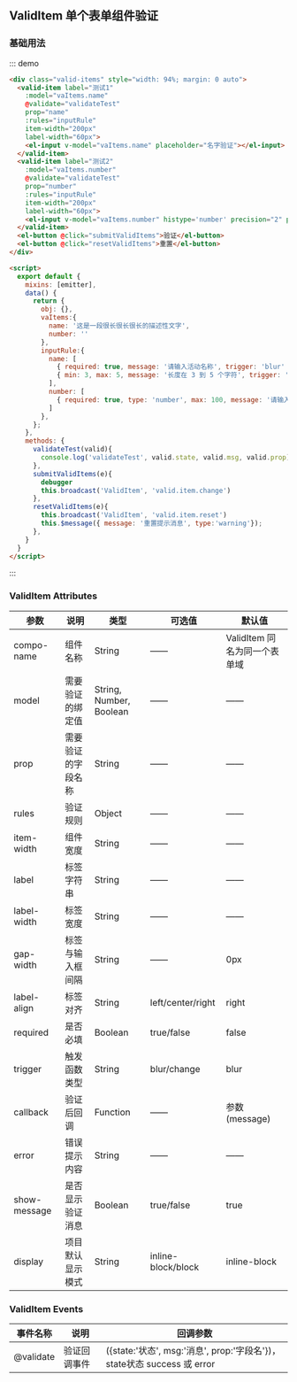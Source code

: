 <script>
  var emitter = require('../../../lib/mixins/emitter.js').default;
  export default {
    mixins: [emitter],
    data() {
      return {
        obj: {},
        vaItems:{
          name: '这是一段很长很长很长的描述性文字',
          number: ''
        },
        inputRule:{
          name: [
            { required: true, message: '请输入活动名称', trigger: 'blur' },
            { min: 3, max: 5, message: '长度在 3 到 5 个字符', trigger: 'blur' }
          ],
          number: [
            { required: true, type: 'number', max: 100, message: '请输入数字', trigger: 'blur' }
          ]
        },
      };
    },
    methods: {
      validateTest(valid){
        console.log('validateTest', valid.state, valid.msg, valid.prop)
      },
      submitValidItems(e){
        debugger
        this.broadcast('ValidItem', 'valid.item.change')
      },
      resetValidItems(e){
        this.broadcast('ValidItem', 'valid.item.reset')
        this.$message({ message: '重置提示消息', type:'warning'});
      },
    }
  }
</script>

## ValidItem 单个表单组件验证


### 基础用法

::: demo
```html
<div class="valid-items" style="width: 94%; margin: 0 auto">
  <valid-item label="测试1" 
    :model="vaItems.name" 
    @validate="validateTest" 
    prop="name" 
    :rules="inputRule" 
    item-width="200px" 
    label-width="60px">
    <el-input v-model="vaItems.name" placeholder="名字验证"></el-input>
  </valid-item>
  <valid-item label="测试2" 
    :model="vaItems.number" 
    @validate="validateTest" 
    prop="number" 
    :rules="inputRule" 
    item-width="200px"  
    label-width="60px">
    <el-input v-model="vaItems.number" histype='number' precision="2" placeholder="数字验证"></el-input>
  </valid-item>
  <el-button @click="submitValidItems">验证</el-button>
  <el-button @click="resetValidItems">重置</el-button>
</div>

<script>
  export default {
    mixins: [emitter],
    data() {
      return {
        obj: {},
        vaItems:{
          name: '这是一段很长很长很长的描述性文字',
          number: ''
        },
        inputRule:{
          name: [
            { required: true, message: '请输入活动名称', trigger: 'blur' },
            { min: 3, max: 5, message: '长度在 3 到 5 个字符', trigger: 'blur' }
          ],
          number: [
            { required: true, type: 'number', max: 100, message: '请输入数字', trigger: 'blur' }
          ]
        },
      };
    },
    methods: {
      validateTest(valid){
        console.log('validateTest', valid.state, valid.msg, valid.prop)
      },
      submitValidItems(e){
        debugger
        this.broadcast('ValidItem', 'valid.item.change')
      },
      resetValidItems(e){
        this.broadcast('ValidItem', 'valid.item.reset')
        this.$message({ message: '重置提示消息', type:'warning'});
      },
    }
  }
</script>
```
:::

### ValidItem Attributes

| 参数          | 说明            | 类型            | 可选值                 | 默认值   |
|-------------  |---------------- |---------------- |---------------------- |-------- |
| compo-name     | 组件名称   |  String  |    ——  | ValidItem 同名为同一个表单域 |
| model          | 需要验证的绑定值     | String, Number, Boolean |   ——  |    ——   |
| prop           | 需要验证的字段名称   |  String           |     ——      |     ——   |
| rules          | 验证规则            |  Object           |     ——      |    ——   |
| item-width     | 组件宽度            |  String           |     ——      |    ——    |
| label          | 标签字符串          |  String           |     ——      |   ——  |
| label-width    | 标签宽度            |  String           |     ——      |    ——    |
| gap-width      | 标签与输入框间隔     |  String           |     ——      |    0px    |
| label-align    | 标签对齐            |  String           | left/center/right   | right |
| required       | 是否必填            |  Boolean          | true/false  |   false |
| trigger        | 触发函数类型         |  String          |  blur/change |   blur |
| callback       | 验证后回调           |  Function        |      ——      | 参数(message) |
| error          | 错误提示内容         |  String          |      ——      |    ——   |
| show-message   | 是否显示验证消息     |  Boolean         | true/false   |   true |
| display        | 项目默认显示模式     |  String    | inline-block/block  |  inline-block |

### ValidItem Events
| 事件名称 | 说明 | 回调参数 |
|---------|--------|---------|
|@validate|验证回调事件|({state:'状态', msg:'消息', prop:'字段名'})， state状态 success 或 error|
